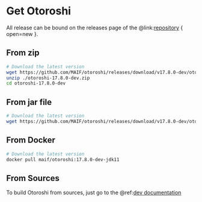 # Get Otoroshi

All release can be bound on the releases page of the @link:[repository](https://github.com/MAIF/otoroshi/releases) { open=new }.

## From zip

```sh
# Download the latest version
wget https://github.com/MAIF/otoroshi/releases/download/v17.8.0-dev/otoroshi-17.8.0-dev.zip
unzip ./otoroshi-17.8.0-dev.zip
cd otoroshi-17.8.0-dev
```

## From jar file

```sh
# Download the latest version
wget https://github.com/MAIF/otoroshi/releases/download/v17.8.0-dev/otoroshi.jar
```

## From Docker

```sh
# Download the latest version
docker pull maif/otoroshi:17.8.0-dev-jdk11
```

## From Sources

To build Otoroshi from sources, just go to the @ref:[dev documentation](../dev.md)
